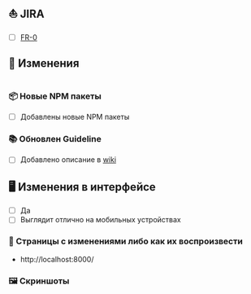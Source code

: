 <!--
Название ветки:
fr-0/<name>
(fr-0/bump-angular-to-12)

Название PR'a:
FR-0: <НАЗВАНИЕ>
FR-0,FR-1: <ОБЩЕЕ НАЗВАНИЕ> или <НАЗВАНИЕ 1>; <НАЗВАНИЕ 2>
-->

## ⛵ JIRA

-   [ ] [FR-0](https://rbkmoney.atlassian.net/browse/FR-0)

## 📑 Изменения

```

```

### 📦 Новые NPM пакеты

-   [ ] Добавлены новые NPM пакеты

<!-- Описание NPM пакета и возможно стоит добавить в Guidelin'ы
-   [NPM](https://www.npmjs.com/)
-->

### 📚 Обновлен Guideline

-   [ ] Добавлено описание в [wiki](https://github.com/rbkmoney/dashboard/wiki)

<!-- Ссылка и возможно коротко об изменениях
-   [Wiki](https://github.com/rbkmoney/dashboard/wiki)
-->

## 🖥️ Изменения в интерфейсе

-   [ ] Да
-   [ ] Выглядит отлично на мобильных устройствах

### 🔗 Страницы с изменениями либо как их воспроизвести

-   http://localhost:8000/

### 🖼 Скриншоты

<!--
<details>
<summary>Скриншоты</summary>

</details>
-->

<!--
- На измененные поля нужно ставить "x", для понимания что это было отредактировано.

JIRA:
- Если несколько, то нужно добавить каждый

Описание изменений:
- Например: Обновление Angular до 12 версии

Страницы с изменениями:
- Например: http://localhost:8000/invoices или диалог на http://localhost:8000/payments

Скриншоты:
- Можно просто скопировать и вставить изображение (CTRL-V)
- Шаблон для изображения: ![Название](URL)
- Если есть скриншоты которые занимаю много места, то их нужно вложить в details
-->
